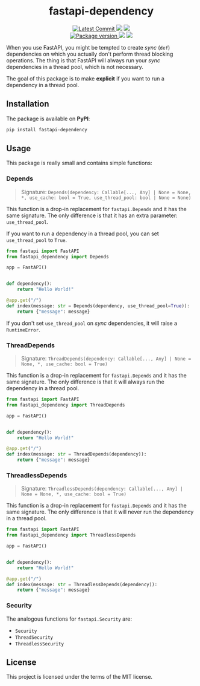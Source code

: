 <h1 align="center">
    <strong>fastapi-dependency</strong>
</h1>
<p align="center">
    <a href="https://github.com/Kludex/fastapi-dependency" target="_blank">
        <img src="https://img.shields.io/github/last-commit/Kludex/fastapi-dependency" alt="Latest Commit">
    </a>
        <img src="https://img.shields.io/github/workflow/status/Kludex/fastapi-dependency/CI">
        <a href="https://github.com/Kludex/fastapi-dependency/actions?workflow=CI" target="_blank">
            <img src="https://img.shields.io/badge/Coverage-100%25-success">
        </a>
    <br />
    <a href="https://pypi.org/project/fastapi-dependency" target="_blank">
        <img src="https://img.shields.io/pypi/v/fastapi-dependency" alt="Package version">
    </a>
    <img src="https://img.shields.io/pypi/pyversions/fastapi-dependency">
    <img src="https://img.shields.io/github/license/Kludex/fastapi-dependency">
</p>

When you use FastAPI, you might be tempted to create _sync_ (`def`) dependencies on which you actually don't perform thread blocking operations.
The thing is that FastAPI will always run your _sync_ dependencies in a thread pool, which is not necessary.

The goal of this package is to make **explicit** if you want to run a dependency in a thread pool.

## Installation

The package is available on **PyPI**:

```bash
pip install fastapi-dependency
```

## Usage

This package is really small and contains simple functions:

### Depends

> Signature: `Depends(dependency: Callable[..., Any] | None = None, *, use_cache: bool = True, use_thread_pool: bool | None = None)`

This function is a drop-in replacement for `fastapi.Depends` and it has the same signature.
The only difference is that it has an extra parameter: `use_thread_pool`.

If you want to run a dependency in a thread pool, you can set `use_thread_pool` to `True`.

```python
from fastapi import FastAPI
from fastapi_dependency import Depends

app = FastAPI()


def dependency():
    return "Hello World!"

@app.get("/")
def index(message: str = Depends(dependency, use_thread_pool=True)):
    return {"message": message}
```

If you don't set `use_thread_pool` on _sync_ dependencies, it will raise a `RuntimeError`.

### ThreadDepends

> Signature: `ThreadDepends(dependency: Callable[..., Any] | None = None, *, use_cache: bool = True)`

This function is a drop-in replacement for `fastapi.Depends` and it has the same signature.
The only difference is that it will always run the dependency in a thread pool.

```python
from fastapi import FastAPI
from fastapi_dependency import ThreadDepends

app = FastAPI()


def dependency():
    return "Hello World!"

@app.get("/")
def index(message: str = ThreadDepends(dependency)):
    return {"message": message}
```

### ThreadlessDepends

> Signature: `ThreadlessDepends(dependency: Callable[..., Any] | None = None, *, use_cache: bool = True)`

This function is a drop-in replacement for `fastapi.Depends` and it has the same signature.
The only difference is that it will never run the dependency in a thread pool.

```python
from fastapi import FastAPI
from fastapi_dependency import ThreadlessDepends

app = FastAPI()


def dependency():
    return "Hello World!"

@app.get("/")
def index(message: str = ThreadlessDepends(dependency)):
    return {"message": message}
```

### Security

The analogous functions for `fastapi.Security` are:

- `Security`
- `ThreadSecurity`
- `ThreadlessSecurity`

## License

This project is licensed under the terms of the MIT license.
